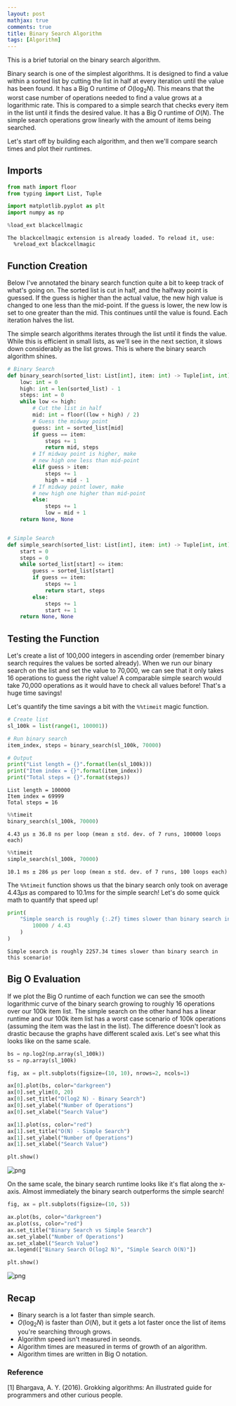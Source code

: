 ```yaml
---
layout: post  
mathjax: true  
comments: true  
title: Binary Search Algorithm
tags: [Algorithm]  
---
```


This is a brief tutorial on the binary search algorithm.  

Binary search is one of the simplest algorithms. It is designed to find a value within a sorted list by cutting the list in half at every iteration until the value has been found. It has a Big O runtime of $O(\log_2{N})$. This means that the worst case number of operations needed to find a value grows at a logarithmic rate. This is compared to a simple search that checks every item in the list until it finds the desired value. It has a Big O runtime of $O(N)$. The simple search operations grow linearly with the amount of items being searched.  

Let's start off by building each algorithm, and then we'll compare search times and plot their runtimes.

## Imports


```python
from math import floor
from typing import List, Tuple

import matplotlib.pyplot as plt
import numpy as np

%load_ext blackcellmagic
```

    The blackcellmagic extension is already loaded. To reload it, use:
      %reload_ext blackcellmagic


## Function Creation  
Below I've annotated the binary search function quite a bit to keep track of what's going on. The sorted list is cut in half, and the halfway point is guessed. If the guess is higher than the actual value, the new high value is changed to one less than the mid-point. If the guess is lower, the new low is set to one greater than the mid. This continues until the value is found.  Each iteration halves the list.  

The simple search algorithms iterates through the list until it finds the value. While this is efficient in small lists, as we'll see in the next section, it slows down considerably as the list grows. This is where the binary search algorithm shines.


```python
# Binary Search
def binary_search(sorted_list: List[int], item: int) -> Tuple[int, int]:
    low: int = 0
    high: int = len(sorted_list) - 1
    steps: int = 0
    while low <= high:
        # Cut the list in half
        mid: int = floor((low + high) / 2)
        # Guess the midway point
        guess: int = sorted_list[mid]
        if guess == item:
            steps += 1
            return mid, steps
        # If midway point is higher, make
        # new high one less than mid-point
        elif guess > item:
            steps += 1
            high = mid - 1
        # If midway point lower, make
        # new high one higher than mid-point
        else:
            steps += 1
            low = mid + 1
    return None, None


# Simple Search
def simple_search(sorted_list: List[int], item: int) -> Tuple[int, int]:
    start = 0
    steps = 0
    while sorted_list[start] <= item:
        guess = sorted_list[start]
        if guess == item:
            steps += 1
            return start, steps
        else:
            steps += 1
            start += 1
    return None, None
```

## Testing the Function  
Let's create a list of 100,000 integers in ascending order (remember binary search requires the values be sorted already). When we run our binary search on the list and set the value to 70,000, we can see that it only takes 16 operations to guess the right value! A comparable simple search would take 70,000 operations as it would have to check all values before! That's a huge time savings!  

Let's quantify the time savings a bit with the `%%timeit` magic function.


```python
# Create list
sl_100k = list(range(1, 100001))

# Run binary search
item_index, steps = binary_search(sl_100k, 70000)

# Output
print("List length = {}".format(len(sl_100k)))
print("Item index = {}".format(item_index))
print("Total steps = {}".format(steps))
```

    List length = 100000
    Item index = 69999
    Total steps = 16



```python
%%timeit
binary_search(sl_100k, 70000)
```

    4.43 µs ± 36.8 ns per loop (mean ± std. dev. of 7 runs, 100000 loops each)



```python
%%timeit
simple_search(sl_100k, 70000)
```

    10.1 ms ± 286 µs per loop (mean ± std. dev. of 7 runs, 100 loops each)


The `%%timeit` function shows us that the binary search only took on average $4.43\mu s$ as compared to $10.1ms$ for the simple search! Let's do some quick math to quantify that speed up!


```python
print(
    "Simple search is roughly {:.2f} times slower than binary search in this scenario!".format(
        10000 / 4.43
    )
)
```

    Simple search is roughly 2257.34 times slower than binary search in this scenario!


## Big O Evaluation  
If we plot the Big O runtime of each function we can see the smooth logarithmic curve of the binary search growing to roughly 16 operations over our 100k item list. The simple search on the other hand has a linear runtime and our 100k item list has a worst case scenario of 100k operations (assuming the item was the last in the list). The difference doesn't look as drastic because the graphs have different scaled axis. Let's see what this looks like on the same scale.


```python
bs = np.log2(np.array(sl_100k))
ss = np.array(sl_100k)

fig, ax = plt.subplots(figsize=(10, 10), nrows=2, ncols=1)

ax[0].plot(bs, color="darkgreen")
ax[0].set_ylim(0, 20)
ax[0].set_title("O(log2 N) - Binary Search")
ax[0].set_ylabel("Number of Operations")
ax[0].set_xlabel("Search Value")

ax[1].plot(ss, color="red")
ax[1].set_title("O(N) - Simple Search")
ax[1].set_ylabel("Number of Operations")
ax[1].set_xlabel("Search Value")

plt.show()
```


![png](../imgs/2019-11-26-binary-search_files/2019-11-26-binary-search_12_0.png)


On the same scale, the binary search runtime looks like it's flat along the x-axis. Almost immediately the binary search outperforms the simple search!


```python
fig, ax = plt.subplots(figsize=(10, 5))

ax.plot(bs, color="darkgreen")
ax.plot(ss, color="red")
ax.set_title("Binary Search vs Simple Search")
ax.set_ylabel("Number of Operations")
ax.set_xlabel("Search Value")
ax.legend(["Binary Search O(log2 N)", "Simple Search O(N)"])

plt.show()
```


![png](../imgs/2019-11-26-binary-search_files/2019-11-26-binary-search_14_0.png)


## Recap  
* Binary search is a lot faster than simple search.  
* $O(\log_2 N)$ is faster than $O(N)$, but it gets a lot faster once the list of items you're searching through grows.  
* Algorithm speed isn't measured in seonds.  
* Algorithm times are measured in terms of growth of an algorithm.  
* Algorithm times are written in Big O notation.  

### Reference  
[1] Bhargava, A. Y. (2016). Grokking algorithms: An illustrated guide for programmers and other curious people.
